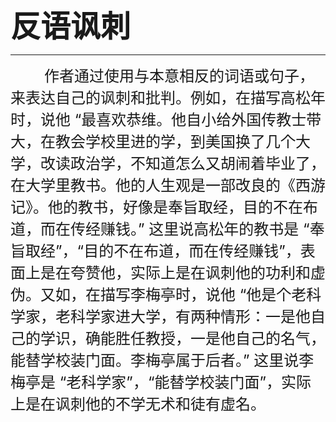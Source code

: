 <font size=7>**反语讽刺**</font>

---

<font size=5>&nbsp;&nbsp;&nbsp;&nbsp;&nbsp;&nbsp;&nbsp;&nbsp;作者通过使用与本意相反的词语或句子，来表达自己的讽刺和批判。例如，在描写高松年时，说他 “最喜欢恭维。他自小给外国传教士带大，在教会学校里进的学，到美国换了几个大学，改读政治学，不知道怎么又胡闹着毕业了，在大学里教书。他的人生观是一部改良的《西游记》。他的教书，好像是奉旨取经，目的不在布道，而在传经赚钱。” 这里说高松年的教书是 “奉旨取经”，“目的不在布道，而在传经赚钱”，表面上是在夸赞他，实际上是在讽刺他的功利和虚伪。又如，在描写李梅亭时，说他 “他是个老科学家，老科学家进大学，有两种情形：一是他自己的学识，确能胜任教授，一是他自己的名气，能替学校装门面。李梅亭属于后者。” 这里说李梅亭是 “老科学家”，“能替学校装门面”，实际上是在讽刺他的不学无术和徒有虚名。

